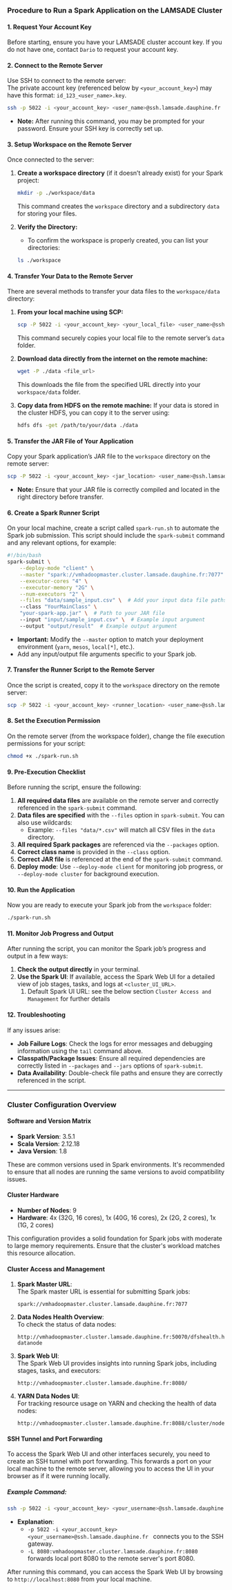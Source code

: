 ### **Procedure to Run a Spark Application on the LAMSADE Cluster**

#### **1. Request Your Account Key**
Before starting, ensure you have your LAMSADE cluster account key. If you do not have one, contact `Dario` to request your account key.

#### **2. Connect to the Remote Server**
Use SSH to connect to the remote server:  
The private account key (referenced below by `<your_account_key>`) may have this format: `id_123_<user_name>.key`.

```bash
ssh -p 5022 -i <your_account_key> <user_name>@ssh.lamsade.dauphine.fr
```

- **Note:** After running this command, you may be prompted for your password. Ensure your SSH key is correctly set up.

#### **3. Setup Workspace on the Remote Server**
Once connected to the server:
1. **Create a workspace directory** (if it doesn’t already exist) for your Spark project:
   ```bash
   mkdir -p ./workspace/data
   ```
   This command creates the `workspace` directory and a subdirectory `data` for storing your files.
   
2. **Verify the Directory:**
   - To confirm the workspace is properly created, you can list your directories:
   ```bash
   ls ./workspace
   ```

#### **4. Transfer Your Data to the Remote Server**
There are several methods to transfer your data files to the `workspace/data` directory:

1. **From your local machine using SCP:**
   ```bash
   scp -P 5022 -i <your_account_key> <your_local_file> <user_name>@ssh.lamsade.dauphine.fr:./workspace/data
   ```
   This command securely copies your local file to the remote server’s `data` folder.

2. **Download data directly from the internet on the remote machine:**
   ```bash
   wget -P ./data <file_url>
   ```
   This downloads the file from the specified URL directly into your `workspace/data` folder.

3. **Copy data from HDFS on the remote machine:**
   If your data is stored in the cluster HDFS, you can copy it to the server using:
   ```bash
   hdfs dfs -get /path/to/your/data ./data
   ```

#### **5. Transfer the JAR File of Your Application**
Copy your Spark application’s JAR file to the `workspace` directory on the remote server:
```bash
scp -P 5022 -i <your_account_key> <jar_location> <user_name>@ssh.lamsade.dauphine.fr:./workspace
```
- **Note:** Ensure that your JAR file is correctly compiled and located in the right directory before transfer.

#### **6. Create a Spark Runner Script**
On your local machine, create a script called `spark-run.sh` to automate the Spark job submission. This script should include the `spark-submit` command and any relevant options, for example:

```bash
#!/bin/bash
spark-submit \
    --deploy-mode "client" \
    --master "spark://vmhadoopmaster.cluster.lamsade.dauphine.fr:7077" \
    --executor-cores "4" \
    --executor-memory "2G" \
    --num-executors "2" \
    --files "data/sample_input.csv" \  # Add your input data file paths here
    --class "YourMainClass" \
    "your-spark-app.jar" \  # Path to your JAR file
    --input "input/sample_input.csv" \  # Example input argument
    --output "output/result"  # Example output argument
```

- **Important:** Modify the `--master` option to match your deployment environment (`yarn`, `mesos`, `local[*]`, etc.).
- Add any input/output file arguments specific to your Spark job.

#### **7. Transfer the Runner Script to the Remote Server**
Once the script is created, copy it to the `workspace` directory on the remote server:
```bash
scp -P 5022 -i <your_account_key> <runner_location> <user_name>@ssh.lamsade.dauphine.fr:~/workspace
```

#### **8. Set the Execution Permission**
On the remote server (from  the workspace folder), change the file execution permissions for your script:
```bash
chmod +x ./spark-run.sh
```

#### **9. Pre-Execution Checklist**
Before running the script, ensure the following:
1. **All required data files** are available on the remote server and correctly referenced in the `spark-submit` command.
2. **Data files are specified** with the `--files` option in `spark-submit`. You can also use wildcards:
   - Example: `--files "data/*.csv"` will match all CSV files in the `data` directory.
3. **All required Spark packages** are referenced via the `--packages` option.
4. **Correct class name** is provided in the `--class` option.
5. **Correct JAR file** is referenced at the end of the `spark-submit` command.
6. **Deploy mode**: Use `--deploy-mode client` for monitoring job progress, or `--deploy-mode cluster` for background execution.

#### **10. Run the Application**
Now you are ready to execute your Spark job from the `workspace` folder:
```bash
./spark-run.sh
```

#### **11. Monitor Job Progress and Output**
After running the script, you can monitor the Spark job’s progress and output in a few ways:
1. **Check the output directly** in your terminal.
2. **Use the Spark UI**: If available, access the Spark Web UI for a detailed view of job stages, tasks, and logs at `<cluster_UI_URL>`.
	1. Default Spark UI URL: see the below section `Cluster Access and Management` for further details

#### **12. Troubleshooting**
If any issues arise:
- **Job Failure Logs**: Check the logs for error messages and debugging information using the `tail` command above.
- **Classpath/Package Issues**: Ensure all required dependencies are correctly listed in `--packages` and `--jars` options of `spark-submit`.
- **Data Availability**: Double-check file paths and ensure they are correctly referenced in the script.

---

### Cluster Configuration Overview

#### **Software and Version Matrix**
- **Spark Version**: 3.5.1
- **Scala Version**: 2.12.18
- **Java Version**: 1.8

These are common versions used in Spark environments. It's recommended to ensure that all nodes are running the same versions to avoid compatibility issues.

#### **Cluster Hardware**
- **Number of Nodes**: 9
- **Hardware**: 4x (32G, 16 cores), 1x (40G, 16 cores), 2x (2G, 2 cores), 1x (1G, 2 cores) 

This configuration provides a solid foundation for Spark jobs with moderate to large memory requirements. Ensure that the cluster's workload matches this resource allocation.

#### **Cluster Access and Management**
1. **Spark Master URL**:  
   The Spark master URL is essential for submitting Spark jobs:
   ```
   spark://vmhadoopmaster.cluster.lamsade.dauphine.fr:7077
   ```
2. **Data Nodes Health Overview**:  
   To check the status of data nodes:
   ```
   http://vmhadoopmaster.cluster.lamsade.dauphine.fr:50070/dfshealth.html#tab-datanode
   ```
3. **Spark Web UI**:  
   The Spark Web UI provides insights into running Spark jobs, including stages, tasks, and executors:
   ```
   http://vmhadoopmaster.cluster.lamsade.dauphine.fr:8080/
   ```
4. **YARN Data Nodes UI**:  
   For tracking resource usage on YARN and checking the health of data nodes:
   ```
   http://vmhadoopmaster.cluster.lamsade.dauphine.fr:8088/cluster/nodes
   ```

#### **SSH Tunnel and Port Forwarding**
To access the Spark Web UI and other interfaces securely, you need to create an SSH tunnel with port forwarding. 
This forwards a port on your local machine to the remote server, allowing you to access the UI in your browser as if it were running locally.

##### Example Command:
```bash
ssh -p 5022 -i <your_account_key> <your_username>@ssh.lamsade.dauphine.fr -L 8080:vmhadoopmaster.cluster.lamsade.dauphine.fr:8080
```

- **Explanation**:  
    - `-p 5022 -i <your_account_key> <your_username>@ssh.lamsade.dauphine.fr ` connects you to the SSH gateway.
    - `-L 8080:vmhadoopmaster.cluster.lamsade.dauphine.fr:8080` forwards local port 8080 to the remote server's port 8080.
      
After running this command, you can access the Spark Web UI by browsing to `http://localhost:8080` from your local machine.
